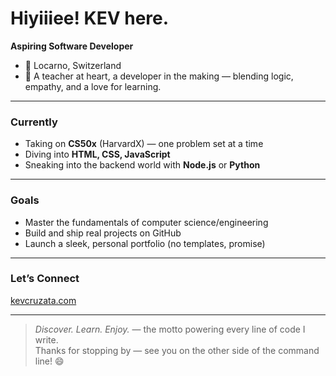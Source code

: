 # Hiyiiiee! KEV here. 

**Aspiring Software Developer**  
- 📍 Locarno, Switzerland
- 👑 A teacher at heart, a developer in the making — blending logic, empathy, and a love for learning.

---

### Currently
- Taking on **CS50x** (HarvardX) — one problem set at a time  
- Diving into **HTML, CSS, JavaScript**
- Sneaking into the backend world with **Node.js** or **Python**

---

### Goals
- Master the fundamentals of computer science/engineering  
- Build and ship real projects on GitHub  
- Launch a sleek, personal portfolio (no templates, promise)

---

### Let’s Connect
[kevcruzata.com](https://kevcruzata.com/)

---

> *Discover. Learn. Enjoy.* — the motto powering every line of code I write.  
Thanks for stopping by — see you on the other side of the command line! 😄
